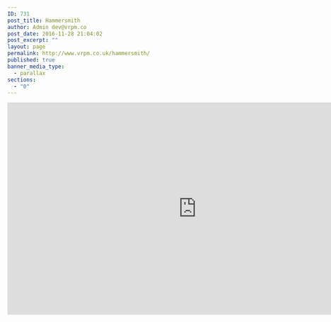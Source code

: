 ```yaml
---
ID: 731
post_title: Hammersmith
author: Admin dev@vrpm.co
post_date: 2016-11-28 21:04:02
post_excerpt: ""
layout: page
permalink: http://www.vrpm.co.uk/hammersmith/
published: true
banner_media_type:
  - parallax
sections:
  - "0"
---
```

<iframe src="https://my.matterport.com/show/?m=AiAwZqXSP8H" width="853" height="480" frameborder="0" allowfullscreen="allowfullscreen"></iframe>